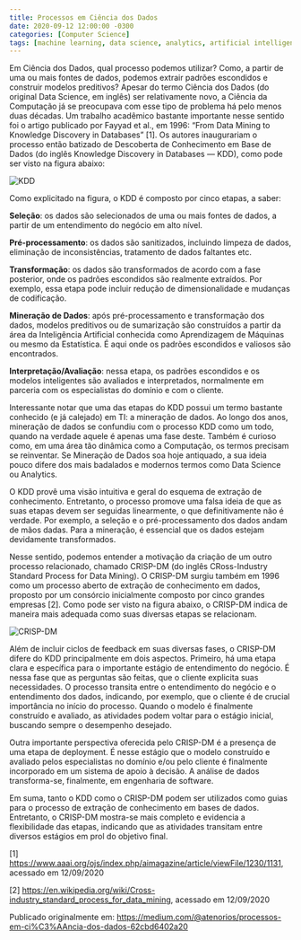 ```yaml
---
title: Processos em Ciência dos Dados
date: 2020-09-12 12:00:00 -0300
categories: [Computer Science]
tags: [machine learning, data science, analytics, artificial intelligence, portugues]     
---
```


Em Ciência dos Dados, qual processo podemos utilizar? Como, a partir de uma ou mais fontes de dados, podemos extrair padrões escondidos e construir modelos preditivos? Apesar do termo Ciência dos Dados (do original Data Science, em inglês) ser relativamente novo, a Ciência da Computação já se preocupava com esse tipo de problema há pelo menos duas décadas. Um trabalho acadêmico bastante importante nesse sentido foi o artigo publicado por Fayyad et al., em 1996: “From Data Mining to Knowledge Discovery in Databases” [1]. Os autores inaugurariam o processo então batizado de Descoberta de Conhecimento em Base de Dados (do inglês Knowledge Discovery in Databases — KDD), como pode ser visto na figura abaixo:

![KDD](../../assets/img/posts/kdd.png)

Como explicitado na figura, o KDD é composto por cinco etapas, a saber:

**Seleção**: os dados são selecionados de uma ou mais fontes de dados, a partir de um entendimento do negócio em alto nível.

**Pré-processamento**: os dados são sanitizados, incluindo limpeza de dados, eliminação de inconsistências, tratamento de dados faltantes etc.

**Transformação**: os dados são transformados de acordo com a fase posterior, onde os padrões escondidos são realmente extraídos. Por exemplo, essa etapa pode incluir redução de dimensionalidade e mudanças de codificação.

**Mineração de Dados**: após pré-processamento e transformação dos dados, modelos preditivos ou de sumarização são construídos a partir da área da Inteligência Artificial conhecida como Aprendizagem de Máquinas ou mesmo da Estatística. É aqui onde os padrões escondidos e valiosos são encontrados.

**Interpretação/Avaliação**: nessa etapa, os padrões escondidos e os modelos inteligentes são avaliados e interpretados, normalmente em parceria com os especialistas do domínio e com o cliente.

Interessante notar que uma das etapas do KDD possui um termo bastante conhecido (e já calejado) em TI: a mineração de dados. Ao longo dos anos, mineração de dados se confundiu com o processo KDD como um todo, quando na verdade aquele é apenas uma fase deste. Também é curioso como, em uma área tão dinâmica como a Computação, os termos precisam se reinventar. Se Mineração de Dados soa hoje antiquado, a sua ideia pouco difere dos mais badalados e modernos termos como Data Science ou Analytics.

O KDD provê uma visão intuitiva e geral do esquema de extração de conhecimento. Entretanto, o processo promove uma falsa ideia de que as suas etapas devem ser seguidas linearmente, o que definitivamente não é verdade. Por exemplo, a seleção e o pré-processamento dos dados andam de mãos dadas. Para a mineração, é essencial que os dados estejam devidamente transformados.

Nesse sentido, podemos entender a motivação da criação de um outro processo relacionado, chamado CRISP-DM (do inglês CRoss-Industry Standard Process for Data Mining). O CRISP-DM surgiu também em 1996 como um processo aberto de extração de conhecimento em dados, proposto por um consórcio inicialmente composto por cinco grandes empresas [2]. Como pode ser visto na figura abaixo, o CRISP-DM indica de maneira mais adequada como suas diversas etapas se relacionam.

![CRISP-DM](../../assets/img/posts/crispdm.png)

Além de incluir ciclos de feedback em suas diversas fases, o CRISP-DM difere do KDD principalmente em dois aspectos. Primeiro, há uma etapa clara e específica para o importante estágio de entendimento do negócio. É nessa fase que as perguntas são feitas, que o cliente explicita suas necessidades. O processo transita entre o entendimento do negócio e o entendimento dos dados, indicando, por exemplo, que o cliente é de crucial importância no início do processo. Quando o modelo é finalmente construído e avaliado, as atividades podem voltar para o estágio inicial, buscando sempre o desempenho desejado.

Outra importante perspectiva oferecida pelo CRISP-DM é a presença de uma etapa de deployment. É nesse estágio que o modelo construído e avaliado pelos especialistas no domínio e/ou pelo cliente é finalmente incorporado em um sistema de apoio à decisão. A análise de dados transforma-se, finalmente, em engenharia de software.

Em suma, tanto o KDD como o CRISP-DM podem ser utilizados como guias para o processo de extração de conhecimento em bases de dados. Entretanto, o CRISP-DM mostra-se mais completo e evidencia a flexibilidade das etapas, indicando que as atividades transitam entre diversos estágios em prol do objetivo final.

[1] https://www.aaai.org/ojs/index.php/aimagazine/article/viewFile/1230/1131, acessado em 12/09/2020

[2] https://en.wikipedia.org/wiki/Cross-industry_standard_process_for_data_mining, acessado em 12/09/2020

Publicado originalmente em: https://medium.com/@atenorios/processos-em-ci%C3%AAncia-dos-dados-62cbd6402a20